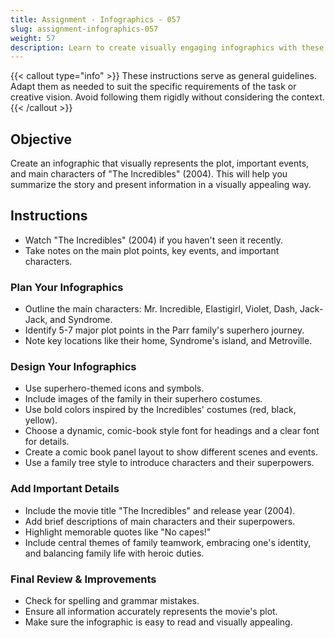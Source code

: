 ```yaml
---
title: Assignment - Infographics - 057
slug: assignment-infographics-057
weight: 57
description: Learn to create visually engaging infographics with these practical ICT assignments designed to enhance creativity, critical thinking, and digital communication skills. Perfect for mastering infographic tools and presenting complex ideas effectively.
---
```


{{< callout type="info" >}}
These instructions serve as general guidelines. Adapt them as needed to suit the specific requirements of the task or creative vision. Avoid following them rigidly without considering the context.
{{< /callout >}}


## Objective

Create an infographic that visually represents the plot, important events, and main characters of "The Incredibles" (2004). This will help you summarize the story and present information in a visually appealing way.

## Instructions

- Watch "The Incredibles" (2004) if you haven't seen it recently.
- Take notes on the main plot points, key events, and important characters.

### Plan Your Infographics

- Outline the main characters: Mr. Incredible, Elastigirl, Violet, Dash, Jack-Jack, and Syndrome.
- Identify 5-7 major plot points in the Parr family's superhero journey.
- Note key locations like their home, Syndrome's island, and Metroville.

### Design Your Infographics

- Use superhero-themed icons and symbols.
- Include images of the family in their superhero costumes.
- Use bold colors inspired by the Incredibles' costumes (red, black, yellow).
- Choose a dynamic, comic-book style font for headings and a clear font for details.
- Create a comic book panel layout to show different scenes and events.
- Use a family tree style to introduce characters and their superpowers.

### Add Important Details

- Include the movie title "The Incredibles" and release year (2004).
- Add brief descriptions of main characters and their superpowers.
- Highlight memorable quotes like "No capes!"
- Include central themes of family teamwork, embracing one's identity, and balancing family life with heroic duties.

### Final Review & Improvements

- Check for spelling and grammar mistakes.
- Ensure all information accurately represents the movie's plot.
- Make sure the infographic is easy to read and visually appealing.

